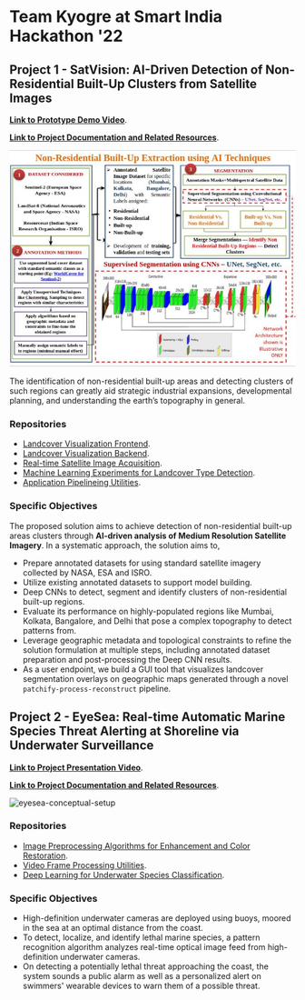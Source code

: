# Team Kyogre at Smart India Hackathon '22

## Project 1 - SatVision: AI-Driven Detection of Non-Residential Built-Up Clusters from Satellite Images

[**Link to Prototype Demo Video**](https://drive.google.com/file/d/1iFQUJNGRD8HNew-qzn8W0ULaZY_QRtxx/view).    
   
[**Link to Project Documentation and Related Resources**](https://drive.google.com/drive/folders/1pxgf16lKAE3KhUQMAe3u23BQO_tnjmZz?usp=share_link).

<img alt="satvision-conceptual-setup" src="https://github.com/SIH-22-Kyogre/.github/blob/main/assets/Solution-Approach-Team-Kyogre_SIH2022-for-GR823.jpg" width="900" />

The identification of non-residential built-up areas and detecting clusters of such regions can greatly aid strategic industrial
expansions, developmental planning, and understanding the earth’s topography in general.

### Repositories

- [Landcover Visualization Frontend](https://github.com/SIH-22-Kyogre/satvision-mapviewer-frontend).
- [Landcover Visualization Backend](https://github.com/SIH-22-Kyogre/SatVision_MapViewer-Backend).
- [Real-time Satellite Image Acquisition](https://github.com/SIH-22-Kyogre/SatVision_Satellite-Image-Acquisition).
- [Machine Learning Experiments for Landcover Type Detection](https://github.com/SIH-22-Kyogre/SatVision_LandCoverDetection).
- [Application Pipelineing Utilities](https://github.com/SIH-22-Kyogre/SatVision_Pipelining-Utils).

### Specific Objectives

The proposed solution aims to achieve detection of non-residential built-up areas clusters through **AI-driven analysis of Medium Resolution Satellite Imagery**. 
In a systematic approach, the solution aims to,
- Prepare annotated datasets for using standard satellite imagery collected by NASA, ESA and ISRO.
- Utilize existing annotated datasets to support model building.
- Deep CNNs to detect, segment and identify clusters of non-residential built-up regions.
- Evaluate its performance on highly-populated regions like Mumbai, Kolkata, Bangalore, and Delhi that pose a complex topography to detect patterns from. 
- Leverage geographic metadata and topological constraints to refine the solution formulation at multiple steps, including annotated dataset preparation and post-processing the Deep CNN results.
- As a user endpoint, we build a GUI tool that visualizes landcover segmentation overlays on geographic maps generated through a novel `patchify-process-reconstruct` pipeline.


## Project 2 - EyeSea: Real-time Automatic Marine Species Threat Alerting at Shoreline via Underwater Surveillance

[**Link to Project Presentation Video**](https://www.youtube.com/watch?v=Xd86llXbR9c).    
   
[**Link to Project Documentation and Related Resources**](https://drive.google.com/drive/folders/1HKZbwZYPwmzcRHn4PJ2jxeqz1iDUWfdx?usp=share_link).

<img alt="eyesea-conceptual-setup" src="https://github.com/SIH-22-Kyogre/.github/assets/56585697/ebeadb96-ab7f-4c54-84ae-69612320515f" width="900" />

### Repositories

- [Image Preprocessing Algorithms for Enhancement and Color Restoration](https://github.com/SIH-22-Kyogre/EyeSea_Preprocessing-Algorithms).
- [Video Frame Processing Utilities](https://github.com/SIH-22-Kyogre/EyeSea_Frame-Processing).
- [Deep Learning for Underwater Species Classification](https://github.com/SIH-22-Kyogre/EyeSea_DL-for-Species-Classification). 

### Specific Objectives

- High-definition underwater cameras are deployed using buoys, moored in the sea at an optimal distance from the coast. 
- To detect, localize, and identify lethal marine species, a pattern recognition algorithm analyzes real-time optical image feed from high-definition underwater cameras.
- On detecting a potentially lethal threat approaching the coast, the system sounds a public alarm as well as a personalized alert on swimmers' wearable devices to warn them of a possible threat.
